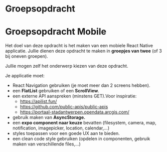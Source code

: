 # Groepsopdracht

# Groepsopdracht Mobile

Het doel van deze opdracht is het maken van een mobiele React Native applicatie. Jullie dienen deze opdracht te maken in **groepjes van twee** (of 3 bij oneven groepen).

Jullie mogen zelf het onderwerp kiezen van deze opdracht.

Je applicatie moet:

- React Navigation gebruiken (je moet meer dan 2 screens hebben).
- een **FlatList** gebruiken of een **ScrollView**.
- een externe API aanspreken (minstens GET).Voor inspiratie: 
	- https://apilist.fun/
	- https://github.com/public-apis/public-apis
	- https://portaal-stadantwerpen.opendata.arcgis.com/
- gebruik maken van **AsyncStorage.**
- een **expo component naar keuze** bevatten (filesystem, camera, map, notification, imagepicker, location, calendar,...)
- styles toepassen voor een goede UX aan te bieden.
- een clean code style gebruiken (opdelen in componenten, gebruik maken van verschillende files,...)
